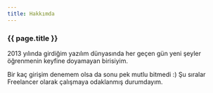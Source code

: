 ```yaml
---
title: Hakkımda
---
```


<div class="section p-b-0">
   <h3 class="title">{{ page.title }}</h3>
   <div class="description">
      <p>
         2013 yılında girdiğim yazılım dünyasında her geçen gün yeni şeyler öğrenmenin keyfine doyamayan birisiyim.
      </p>
      <p>
         Bir kaç girişim denemem olsa da sonu pek mutlu bitmedi :) Şu sıralar Freelancer olarak çalışmaya odaklanmış durumdayım.
      </p>
   </div>
</div>
